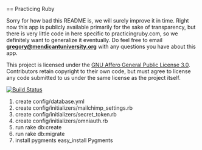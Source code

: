 == Practicing Ruby

Sorry for how bad this README is, we will surely improve it in time. Right now
this app is publicly available primarily for the sake of transparency, but
there is very little code in here specific to practicingruby.com, so we
definitely want to generalize it eventually. Do feel free to email
**gregory@mendicantuniversity.org** with any questions you have about this app.

This project is licensed under the [GNU Affero General Public License 3.0](http://www.gnu.org/licenses/agpl-3.0.html).
Contributors retain copyright to their own code, but must agree to license any
code submitted to us under the same license as the project itself.

[![Build Status](https://secure.travis-ci.org/elm-city-craftworks/practicing-ruby-web.png?branch=master)](http://travis-ci.org/elm-city-craftworks/practicing-ruby-web)

1. create config/database.yml
1. create config/initializers/mailchimp_settings.rb
1. create config/initializers/secret_token.rb
1. create config/initializers/omniauth.rb
1. run rake db:create
1. run rake db:migrate
1. install pygments easy_install Pygments
